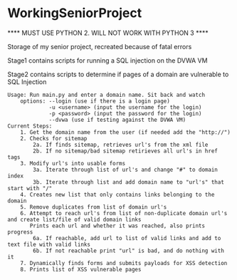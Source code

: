 # WorkingSeniorProject


****	MUST USE PYTHON 2. WILL NOT WORK WITH PYTHON 3 ****

Storage of my senior project, recreated because of fatal errors

Stage1 contains scripts for running a SQL injection on the DVWA VM

Stage2 contains scripts to determine if pages of a domain are vulnerable to SQL Injection
	
	Usage: Run main.py and enter a domain name. Sit back and watch
        options: --login (use if there is a login page) 
                 -u <username> (input the username for the login)
                 -p <password> (input the password for the login)
                 --dvwa (use if testing against the DVWA VM)
	Current Steps:
		1. Get the domain name from the user (if needed add the "http://")
		2. Checks for sitemap
			2a. If finds sitemap, retrieves url's from the xml file
			2b. If no sitemap/bad sitemap retirieves all url's in href tags
		3. Modify url's into usable forms
			3a. Iterate through list of url's and change "#" to domain index
			3b. Iterate through list and add domain name to "url's" that start with "/"
		4. Creates new list that only contains links belonging to the domain
		5. Remove duplicates from list of domain url's
		6. Attempt to reach url's from list of non-duplicate domain url's and create list/file of valid domain links
		   Prints each url and whether it was reached, also prints progress
			6a. If reachable, add url to list of valid links and add to text file with valid links 
			6b. If not reachable print "url" is bad, and do nothing with it
		7. Dynamically finds forms and submits payloads for XSS detection
		8. Prints list of XSS vulnerable pages
